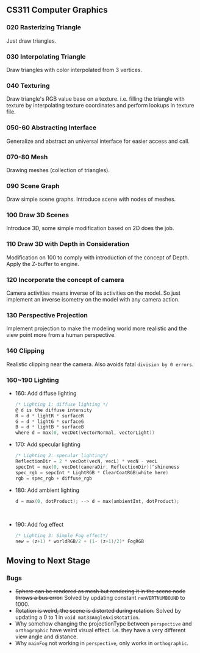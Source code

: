 ## CS311 Computer Graphics

### 020 Rasterizing Triangle

Just draw triangles.

### 030 Interpolating Triangle

Draw triangles with color interpolated from 3 vertices.

### 040 Texturing

Draw triangle's RGB value base on a texture. i.e. filling the triangle with texture by interpolating texture coordinates and perform lookups in texture file.

### 050-60 Abstracting Interface

Generalize and abstract an universal interface for easier access and call.

### 070-80 Mesh

Drawing meshes (collection of triangles).

### 090 Scene Graph

Draw simple scene graphs. Introduce scene with nodes of meshes.

### 100 Draw 3D Scenes

Introduce 3D, some simple modification based on 2D does the job.

### 110 Draw 3D with Depth in Consideration

Modification on 100 to comply with introduction of the concept of Depth. Apply the Z-buffer to engine.

### 120 Incorporate the concept of camera

Camera activities means inverse of its activities on the model. So just implement an inverse isometry on the model with any camera action.

### 130 Perspective Projection

Implement projection to make the modeling world more realistic and the view point more from a human perspective.

### 140 Clipping

Realistic clipping near the camera. Also avoids fatal `division by 0 errors`.

### 160~190 Lighting

- 160: Add diffuse lighting

  ```c
  /* Lighting 1: diffuse lighting */
  @ d is the diffuse intensity
  R = d * lightR * surfaceR
  G = d * lightG * surfaceG
  B = d * lightB * surfaceB
  where d = max(0, vecDot(vectorNormal, vectorLight))
  ```

- 170: Add specular lighting

  ```c
  /* Lighting 2: specular lighting*/
  ReflectionDir = 2 * vecDot(vecN, vecL) * vecN - vecL
  specInt = max(0, vecDot(cameraDir, ReflectionDir))^shineness
  spec_rgb = sepcInt * LightRGB * ClearCoatRGB(white here)
  rgb = spec_rgb + diffuse_rgb
  ```

- 180: Add ambient lighting

  ```c
  d = max(0, dotProduct); --> d = max(ambientInt, dotProduct); 
  ```

  ​

- 190: Add fog effect

  ```c
  /* Lighting 3: Simple Fog effect*/
  new = (z+1) * worldRGB/2 + (1- (z+1)/2)* FogRGB
  ```

## Moving to Next Stage

### Bugs

- ~~Sphere can be rendered as mesh but rendering it in the scene node throws a bus error.~~ Solved by updating constant `renVERTNUMBOUND` to 1000.
- ~~Rotation is weird, the scene is distorted during rotation.~~ Solved by updating a 0 to 1 in `void mat33AngleAxisRotation`.
- Why somehow changing the projectionType between `perspective` and `orthographic` have weird visual effect. i.e. they have a very different view angle and distance.
- Why `mainFog` not working in `perspective`, only works in `orthographic`.

